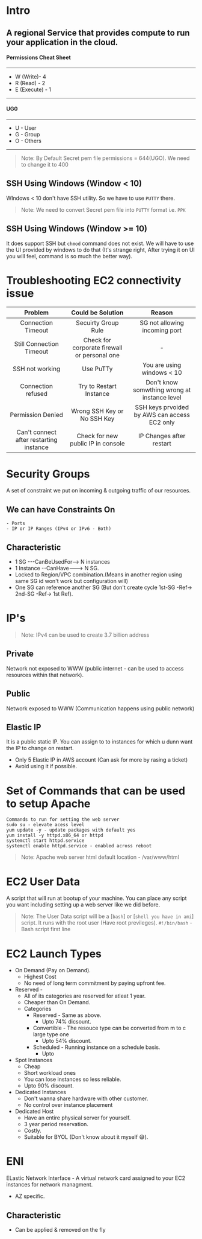 # Intro
A regional Service that provides compute to run your application in the cloud.
---------------------------
#### Permissions Cheat Sheet
---------------------------
- W (Write)- 4
- R (Read) - 2
- E (Execute) - 1
---------------------------
#### UG0
--------------------------
- U - User
- G - Group
- O - Others
--------------------------
> Note: By Default Secret pem file permissions = 644(UGO). We need to change it to 400

## SSH Using Windows (Window < 10)
WIndows < 10 don't have SSH utility. So we have to use `PUTTY` there.
> Note: We need to convert Secret pem file into `PUTTY` format i.e. `PPK`

## SSH Using Windows (Window >= 10)
It does support SSH but `chmod` command does not exist. We will have to use the UI provided by windows to do that (It's strange right, After trying it on UI you will feel, command is so much the better way).

# Troubleshooting EC2 connectivity issue
|    Problem    | Could be Solution |  Reason  |
|:-------------:|:-----------------:|:---------:|
| Connection Timeout  | Secuirty Group Rule    | SG not allowing incoming port |
| Still Connection Timeout | Check for corporate firewall or personal one | - |
| SSH not working | Use PuTTy | You are using windows < 10 |
| Connection refused | Try to Restart Instance | Don't know somwthing wrong at instance level |
| Permission Denied| Wrong SSH Key or No SSH Key | SSH keys prvoided by AWS can access EC2 only|
| Can't connect after restarting instance | Check for new public IP in console | IP Changes after restart|

# Security Groups
A set of constraint we put on incoming & outgoing traffic of our resources.
## We can have Constraints On
    - Ports
    - IP or IP Ranges (IPv4 or IPv6 - Both)
## Characteristic
- 1 SG ---CanBeUsedFor--> N instances
- 1 Instance --CanHave---> N SG.
- Locked to Region/VPC combination.(Means in another region using same SG id won't work but configuration will)
- One SG can reference another SG (But don't create cycle 1st-SG -Ref-> 2nd-SG -Ref-> 1st Ref).

# IP's
> Note: IPv4 can be used to create 3.7 billion address
## Private
Network not exposed to WWW (public internet - can be used to access resources within that network).
## Public
Network exposed to WWW (Communication happens using public network)
## Elastic IP
It is a public static IP. You can assign to to instances for which u dunn want the IP to change on restart.
- Only 5 Elastic IP in AWS account (Can ask for more by rasing a ticket)
- Avoid using it if possible.

# Set of Commands that can be used to setup Apache
```
Commands to run for setting the web server
sudo su - elevate acess level
yum update -y - update packages with default yes
yum install -y httpd.x86_64 or httpd
systemctl start httpd.service
systemctl enable httpd.service - enabled across reboot
```
> Note: Apache web server html default location - /var/www/html

# EC2 User Data
A script that will run at bootup of your machine. You can place any script you want including setting up a web server like we did before.
> Note: The User Data script will be a [`bash`] or [`shell you have in ami`] script. It runs with the root user (Have root previleges).
> `#!/bin/bash` - Bash script first line

# EC2 Launch Types
- On Demand (Pay on Demand).
  - Highest Cost
  - No need of long term commitment by paying upfront fee.
- Reserved - 
  - All of its categories are reserved for atleat 1 year.
  - Cheaper than On Demand.
  - Categories
    - Reserved - Same as above.
      - Upto 74% dicsount.
    - Convertible - The resouce type can be converted from m to c large type one
      - Upto 54% discount.
    - Scheduled - Running instance on a schedule basis.
      - Upto
- Spot Instances
  - Cheap
  - Short workload ones
  - You can lose instances so less reliable.
  - Upto 90% discount.
- Dedicated Instances
  - Don't wanna share hardware with other customer.
  - No control over instance placement
- Dedicated Host
  - Have an entire physical server for yourself.
  - 3 year period reservation.
  - Costly.
  - Suitable for BYOL (Don't know about it myself :sweat_smile:).

# ENI
ELastic Network Interface - A virtual network card assigned to your EC2 instances for network managment.
- AZ specific.
## Characteristic
- Can be applied & removed on the fly